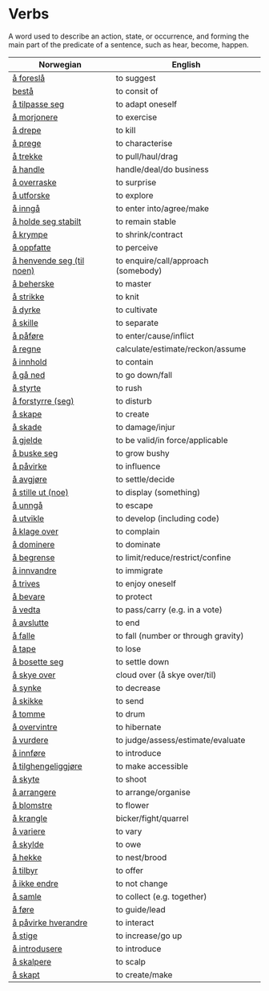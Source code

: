 # Verbs

A word used to describe an action, state, or occurrence, and forming the main part of the predicate of a sentence, such as hear, become, happen.

| Norwegian | English |
| --- | --- |
| [å foreslå](https://www.ordnett.no/search?language=no&phrase=å%20foreslå) | to suggest |
| [bestå](https://www.ordnett.no/search?language=no&phrase=bestå) | to consit of |
| [å tilpasse seg](https://www.ordnett.no/search?language=no&phrase=å%20tilpasse%20seg) | to adapt oneself |
| [å morjonere](https://www.ordnett.no/search?language=no&phrase=å%20morjonere) | to exercise |
| [å drepe](https://www.ordnett.no/search?language=no&phrase=å%20drepe) | to kill |
| [å prege](https://www.ordnett.no/search?language=no&phrase=å%20prege) | to characterise |
| [å trekke](https://www.ordnett.no/search?language=no&phrase=å%20trekke) | to pull/haul/drag |
| [å handle](https://www.ordnett.no/search?language=no&phrase=å%20handle) | handle/deal/do business |
| [å overraske](https://www.ordnett.no/search?language=no&phrase=å%20overraske) | to surprise |
| [å utforske](https://www.ordnett.no/search?language=no&phrase=å%20utforske) | to explore |
| [å inngå](https://www.ordnett.no/search?language=no&phrase=å%20inngå) | to enter into/agree/make |
| [å holde seg stabilt](https://www.ordnett.no/search?language=no&phrase=å%20holde%20seg%20stabilt) | to remain stable |
| [å krympe](https://www.ordnett.no/search?language=no&phrase=å%20krympe) | to shrink/contract |
| [å oppfatte](https://www.ordnett.no/search?language=no&phrase=å%20oppfatte) | to perceive |
| [å henvende seg (til noen)](https://www.ordnett.no/search?language=no&phrase=å%20henvende%20seg%20(til%20noen)) | to enquire/call/approach (somebody) |
| [å beherske](https://www.ordnett.no/search?language=no&phrase=å%20beherske) | to master |
| [å strikke](https://www.ordnett.no/search?language=no&phrase=å%20strikke) | to knit |
| [å dyrke](https://www.ordnett.no/search?language=no&phrase=å%20dyrke) | to cultivate |
| [å skille](https://www.ordnett.no/search?language=no&phrase=å%20skille) | to separate |
| [å påføre](https://www.ordnett.no/search?language=no&phrase=å%20påføre) | to enter/cause/inflict |
| [å regne](https://www.ordnett.no/search?language=no&phrase=å%20regne) | calculate/estimate/reckon/assume |
| [å innhold](https://www.ordnett.no/search?language=no&phrase=å%20innhold) | to contain |
| [å gå ned](https://www.ordnett.no/search?language=no&phrase=å%20gå%20ned) | to go down/fall |
| [å styrte](https://www.ordnett.no/search?language=no&phrase=å%20styrte) | to rush |
| [å forstyrre (seg)](https://www.ordnett.no/search?language=no&phrase=å%20forstyrre%20(seg)) | to disturb |
| [å skape](https://www.ordnett.no/search?language=no&phrase=å%20skape) | to create |
| [å skade](https://www.ordnett.no/search?language=no&phrase=å%20skade) | to damage/injur |
| [å gjelde](https://www.ordnett.no/search?language=no&phrase=å%20gjelde) | to be valid/in force/applicable |
| [å buske seg](https://www.ordnett.no/search?language=no&phrase=å%20buske%20seg) | to grow bushy |
| [å påvirke](https://www.ordnett.no/search?language=no&phrase=å%20påvirke) | to influence |
| [å avgjøre](https://www.ordnett.no/search?language=no&phrase=å%20avgjøre) | to settle/decide |
| [å stille ut (noe)](https://www.ordnett.no/search?language=no&phrase=å%20stille%20ut%20(noe)) | to display (something) |
| [å unngå](https://www.ordnett.no/search?language=no&phrase=å%20unngå) | to escape |
| [å utvikle](https://www.ordnett.no/search?language=no&phrase=å%20utvikle) | to develop (including code) |
| [å klage over](https://www.ordnett.no/search?language=no&phrase=å%20klage%20over) | to complain |
| [å dominere](https://www.ordnett.no/search?language=no&phrase=å%20dominere) | to dominate |
| [å begrense](https://www.ordnett.no/search?language=no&phrase=å%20begrense) | to limit/reduce/restrict/confine |
| [å innvandre](https://www.ordnett.no/search?language=no&phrase=å%20innvandre) | to immigrate |
| [å trives](https://www.ordnett.no/search?language=no&phrase=å%20trives) | to enjoy oneself |
| [å bevare](https://www.ordnett.no/search?language=no&phrase=å%20bevare) | to protect |
| [å vedta](https://www.ordnett.no/search?language=no&phrase=å%20vedta) | to pass/carry (e.g. in a vote) |
| [å avslutte](https://www.ordnett.no/search?language=no&phrase=å%20avslutte) | to end |
| [å falle](https://www.ordnett.no/search?language=no&phrase=å%20falle) | to fall (number or through gravity) |
| [å tape](https://www.ordnett.no/search?language=no&phrase=å%20tape) | to lose |
| [å bosette seg](https://www.ordnett.no/search?language=no&phrase=å%20bosette%20seg) | to settle down |
| [å skye over](https://www.ordnett.no/search?language=no&phrase=å%20skye%20over) | cloud over (å skye over/til) |
| [å synke](https://www.ordnett.no/search?language=no&phrase=å%20synke) | to decrease |
| [å skikke](https://www.ordnett.no/search?language=no&phrase=å%20skikke) | to send |
| [å tomme](https://www.ordnett.no/search?language=no&phrase=å%20tomme) | to drum |
| [å overvintre](https://www.ordnett.no/search?language=no&phrase=å%20overvintre) | to hibernate |
| [å vurdere](https://www.ordnett.no/search?language=no&phrase=å%20vurdere) | to judge/assess/estimate/evaluate |
| [å innføre](https://www.ordnett.no/search?language=no&phrase=å%20innføre) | to introduce |
| [å tilghengeliggjøre](https://www.ordnett.no/search?language=no&phrase=å%20tilghengeliggjøre) | to make accessible |
| [å skyte](https://www.ordnett.no/search?language=no&phrase=å%20skyte) | to shoot |
| [å arrangere](https://www.ordnett.no/search?language=no&phrase=å%20arrangere) | to arrange/organise |
| [å blomstre](https://www.ordnett.no/search?language=no&phrase=å%20blomstre) | to flower |
| [å krangle](https://www.ordnett.no/search?language=no&phrase=å%20krangle) | bicker/fight/quarrel |
| [å variere](https://www.ordnett.no/search?language=no&phrase=å%20variere) | to vary |
| [å skylde](https://www.ordnett.no/search?language=no&phrase=å%20skylde) | to owe |
| [å hekke](https://www.ordnett.no/search?language=no&phrase=å%20hekke) | to nest/brood |
| [å tilbyr](https://www.ordnett.no/search?language=no&phrase=å%20tilbyr) | to offer |
| [å ikke endre](https://www.ordnett.no/search?language=no&phrase=å%20ikke%20endre) | to not change |
| [å samle](https://www.ordnett.no/search?language=no&phrase=å%20samle) | to collect (e.g. together) |
| [å føre](https://www.ordnett.no/search?language=no&phrase=å%20føre) | to guide/lead |
| [å påvirke hverandre](https://www.ordnett.no/search?language=no&phrase=å%20påvirke%20hverandre) | to interact |
| [å stige](https://www.ordnett.no/search?language=no&phrase=å%20stige) | to increase/go up |
| [å introdusere](https://www.ordnett.no/search?language=no&phrase=å%20introdusere) | to introduce |
| [å skalpere](https://www.ordnett.no/search?language=no&phrase=å%20skalpere) | to scalp |
| [å skapt](https://www.ordnett.no/search?language=no&phrase=å%20skapt) | to create/make |

